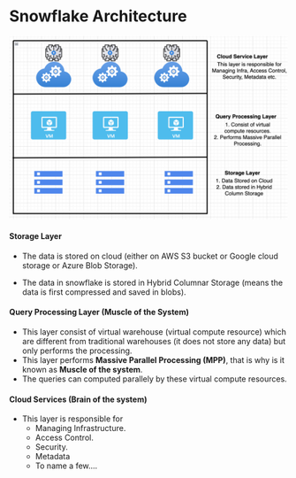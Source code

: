 # Snowflake Architecture

![Alt text](https://github.com/vegetariancoder/wordsToSpeak/blob/main/images/snowflake_architecture.png?raw=true "Title")


#### Storage Layer
- The data is stored on cloud (either on AWS S3 bucket or Google cloud storage or Azure Blob Storage).

- The data in snowflake is stored in Hybrid Columnar Storage (means the data is first compressed and saved in blobs).


#### Query Processing Layer (Muscle of the System)

- This layer consist of virtual warehouse (virtual compute resource) which are different from traditional warehouses (it does not store any data) but only performs the processing.
- This layer performs **Massive Parallel Processing (MPP)**, that is why is it known as **Muscle of the system**.
- The queries can computed parallely by these virtual compute resources.

#### Cloud Services (Brain of the system)
- This layer is responsible for
  - Managing Infrastructure.
  - Access Control.
  - Security.
  - Metadata
  - To name a few....